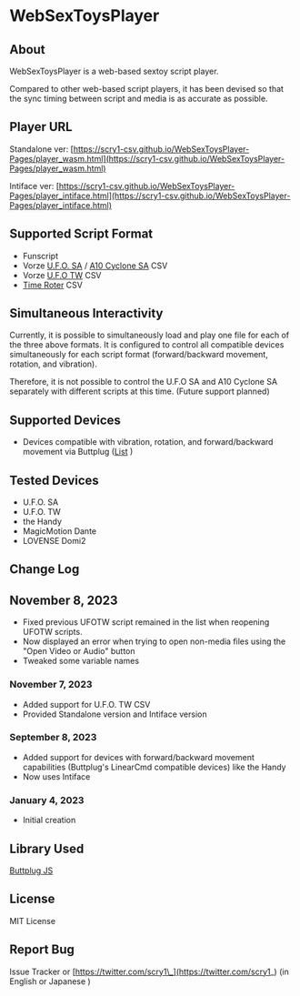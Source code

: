 # WebSexToysPlayer

## About

WebSexToysPlayer is a web-based sextoy script player.

Compared to other web-based script players, it has been devised so that the sync timing between script and media is as accurate as possible.

## Player URL

Standalone ver: [https://scry1-csv.github.io/WebSexToysPlayer-Pages/player_wasm.html](https://scry1-csv.github.io/WebSexToysPlayer-Pages/player_wasm.html)

Intiface ver: [https://scry1-csv.github.io/WebSexToysPlayer-Pages/player_intiface.html](https://scry1-csv.github.io/WebSexToysPlayer-Pages/player_intiface.html)

## Supported Script Format

- Funscript
- Vorze [U.F.O. SA](https://www.vorze.jp/en/ufosa/) / [A10 Cyclone SA](https://www.vorze.jp/en/a10cyclonesa/) CSV
- Vorze [U.F.O TW](https://www.vorze.jp/en/ufotw/) CSV
- [Time Roter](http://trance-innovation.com/lp_time/) CSV

## Simultaneous Interactivity

Currently, it is possible to simultaneously load and play one file for each of the three above formats. It is configured to control all compatible devices simultaneously for each script format (forward/backward movement, rotation, and vibration).

Therefore, it is not possible to control the U.F.O SA and A10 Cyclone SA separately with different scripts at this time. (Future support planned)

## Supported Devices
- Devices compatible with vibration, rotation, and forward/backward movement via Buttplug
([List](https://iostindex.com/?filter0ButtplugSupport=7) )

## Tested Devices
- U.F.O. SA
- U.F.O. TW
- the Handy
- MagicMotion Dante
- LOVENSE Domi2

## Change Log

## November 8, 2023

- Fixed previous UFOTW script remained in the list when reopening UFOTW scripts. 
- Now displayed an error when trying to open non-media files using the "Open Video or Audio" button
- Tweaked some variable names

### November 7, 2023

- Added support for U.F.O. TW CSV
- Provided Standalone version and Intiface version

### September 8, 2023

- Added support for devices with forward/backward movement capabilities (Buttplug's LinearCmd compatible devices) like the Handy
- Now uses Intiface

### January 4, 2023

- Initial creation

## Library Used

[Buttplug JS](https://github.com/buttplugio/buttplug-rs-ffi/tree/master/js)

## License

MIT License

## Report Bug

Issue Tracker or [https://twitter.com/scry1\_](https://twitter.com/scry1_) (in English or Japanese )
